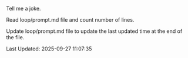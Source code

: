 Tell me a joke.

Read loop/prompt.md file and count number of lines.

Update loop/prompt.md file to update the last updated time at the end of the file.

Last Updated: 2025-09-27 11:07:35